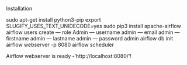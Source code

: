
Installation
  
  sudo apt-get install python3-pip
  export SLUGIFY_USES_TEXT_UNIDECODE=yes
  sudo pip3 install apache-airflow
  airflow users create — role Admin — username admin — email admin — firstname admin — lastname admin — password admin
  airflow db init
  airflow webserver -p 8080
  airflow scheduler

Airflow webserver is ready -’http://localhost:8080/’!

